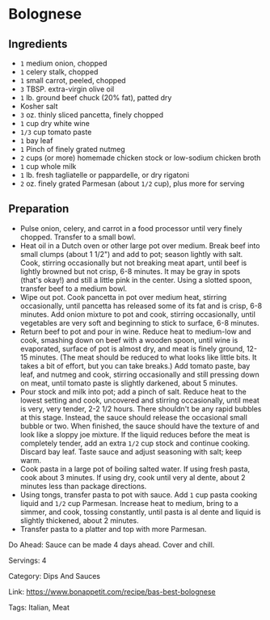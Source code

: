 # Bolognese

## Ingredients

- `1` medium onion, chopped
- `1` celery stalk, chopped
- `1` small carrot, peeled, chopped
- `3` TBSP. extra-virgin olive oil
- `1` lb. ground beef chuck (20% fat), patted dry
- Kosher salt
- `3` oz. thinly sliced pancetta, finely chopped
- `1` cup dry white wine
- `1/3` cup tomato paste
- `1` bay leaf
- `1` Pinch of finely grated nutmeg
- `2` cups (or more) homemade chicken stock or low-sodium chicken broth
- `1` cup whole milk
- `1` lb. fresh tagliatelle or pappardelle, or dry rigatoni
- `2` oz. finely grated Parmesan (about `1/2` cup), plus more for serving

## Preparation

- Pulse onion, celery, and carrot in a food processor until very finely chopped. Transfer to a small bowl.
- Heat oil in a Dutch oven or other large pot over medium. Break beef into small clumps (about 1 1/2") and add to pot; season lightly with salt. Cook, stirring occasionally but not breaking meat apart, until beef is lightly browned but not crisp, 6-8 minutes. It may be gray in spots (that's okay!) and still a little pink in the center. Using a slotted spoon, transfer beef to a medium bowl.
- Wipe out pot. Cook pancetta in pot over medium heat, stirring occasionally, until pancetta has released some of its fat and is crisp, 6-8 minutes. Add onion mixture to pot and cook, stirring occasionally, until vegetables are very soft and beginning to stick to surface, 6-8 minutes.
- Return beef to pot and pour in wine. Reduce heat to medium-low and cook, smashing down on beef with a wooden spoon, until wine is evaporated, surface of pot is almost dry, and meat is finely ground, 12-15 minutes. (The meat should be reduced to what looks like little bits. It takes a bit of effort, but you can take breaks.) Add tomato paste, bay leaf, and nutmeg and cook, stirring occasionally and still pressing down on meat, until tomato paste is slightly darkened, about 5 minutes.
- Pour stock and milk into pot; add a pinch of salt. Reduce heat to the lowest setting and cook, uncovered and stirring occasionally, until meat is very, very tender, 2-2 1/2 hours. There shouldn't be any rapid bubbles at this stage. Instead, the sauce should release the occasional small bubble or two. When finished, the sauce should have the texture of and look like a sloppy joe mixture. If the liquid reduces before the meat is completely tender, add an extra `1/2` cup stock and continue cooking. Discard bay leaf. Taste sauce and adjust seasoning with salt; keep warm.
- Cook pasta in a large pot of boiling salted water. If using fresh pasta, cook about 3 minutes. If using dry, cook until very al dente, about 2 minutes less than package directions.
- Using tongs, transfer pasta to pot with sauce. Add `1` cup pasta cooking liquid and `1/2` cup Parmesan. Increase heat to medium, bring to a simmer, and cook, tossing constantly, until pasta is al dente and liquid is slightly thickened, about 2 minutes.
- Transfer pasta to a platter and top with more Parmesan.

Do Ahead: Sauce can be made 4 days ahead. Cover and chill.

Servings: 4

Category: Dips And Sauces

Link: https://www.bonappetit.com/recipe/bas-best-bolognese

Tags: Italian, Meat

